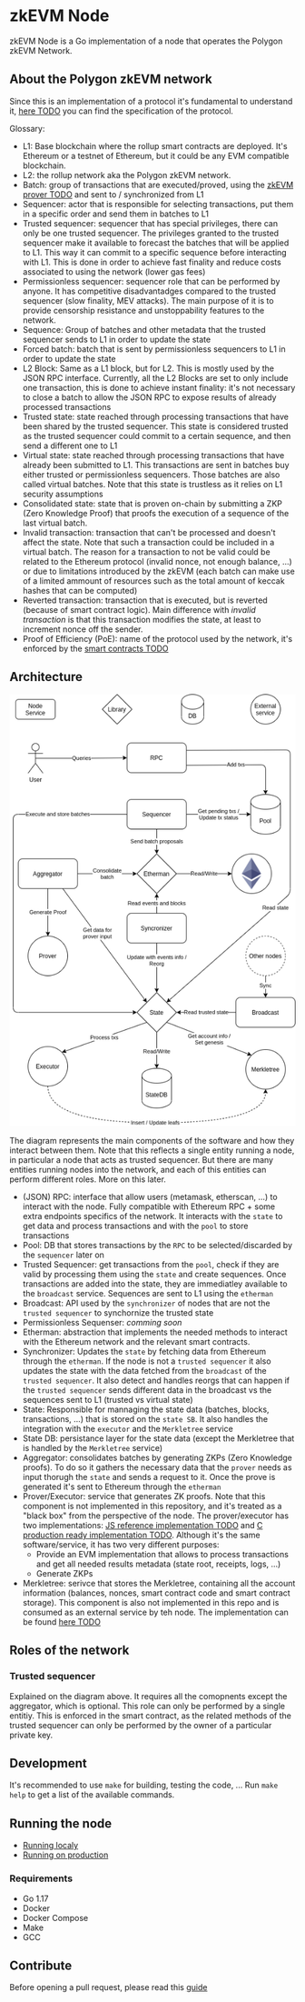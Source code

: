 # zkEVM Node

zkEVM Node is a Go implementation of a node that operates the Polygon zkEVM Network.

## About the Polygon zkEVM network

Since this is an implementation of a protocol it's fundamental to understand it, [here TODO]() you can find the specification of the protocol.

Glossary:

- L1: Base blockchain where the rollup smart contracts are deployed. It's Ethereum or a testnet of Ethereum, but it could be any EVM compatible blockchain.
- L2: the rollup network aka the Polygon zkEVM network.
- Batch: group of transactions that are executed/proved, using the [zkEVM prover TODO]() and sent to / synchronized from L1
- Sequencer: actor that is responsible for selecting transactions, put them in a specific order and send them in batches to L1
- Trusted sequencer: sequencer that has special privileges, there can only be one trusted sequencer. The privileges granted to the trusted sequencer make it available to forecast the batches that will be applied to L1. This way it can commit to a specific sequence before interacting with L1. This is done in order to achieve fast finality and reduce costs associated to using the network (lower gas fees)
- Permissionless sequencer: sequencer role that can be performed by anyone. It has competitive disadvantadges compared to the trusted sequencer (slow finality, MEV attacks). The main purpose of it is to provide censorship resistance and unstoppability features to the network.
- Sequence: Group of batches and other metadata that the trusted sequencer sends to L1 in order to update the state
- Forced batch: batch that is sent by permissionless sequencers to L1 in order to update the state
- L2 Block: Same as a L1 block, but for L2. This is mostly used by the JSON RPC interface. Currently, all the L2 Blocks are set to only include one transaction, this is done to achieve instant finality: it's not necessary to close a batch to allow the JSON RPC to expose results of already processed transactions
- Trusted state: state reached through processing transactions that have been shared by the trusted sequencer. This state is considered trusted as the trusted sequencer could commit to a certain sequence, and then send a different one to L1
- Virtual state: state reached through processing transactions that have already been submitted to L1. This transactions are sent in batches buy either trusted or permissionless sequencers. Those batches are also called virtual batches. Note that this state is trustless as it relies on L1 security assumptions
- Consolidated state: state that is proven on-chain by submitting a ZKP (Zero Knowledge Proof) that proofs the execution of a sequence of the last virtual batch.
- Invalid transaction: transaction that can't be processed and doesn't affect the state. Note that such a transaction could be included in a virtual batch. The reason for a transaction to not be valid could be related to the Ethereum protocol (invalid nonce, not enough balance, ...) or due to limitations introduced by the zkEVM (each batch can make use of a limited ammount of resources such as the total amount of keccak hashes that can be computed)
- Reverted transaction: transaction that is executed, but is reverted (because of smart contract logic). Main difference with *invalid transaction* is that this transaction modifies the state, at least to increment nonce off the sender.
- Proof of Efficiency (PoE): name of the protocol used by the network, it's enforced by the [smart contracts TODO]()

## Architecture

<p align="center">
  <img src="./docs/architecture.drawio.png"/>
</p>

The diagram represents the main components of the software and how they interact between them. Note that this reflects a single entity running a node, in particular a node that acts as trusted sequencer. But there are many entities running nodes into the network, and each of this entities can perform different roles. More on this later.

- (JSON) RPC: interface that allow users (metamask, etherscan, ...) to interact with the node. Fully compatible with Ethereum RPC + some extra endpoints specifics of the network. It interacts with the `state` to get data and process transactions and with the `pool` to store transactions
- Pool: DB that stores transactions by the `RPC` to be selected/discarded by the `sequencer` later on
- Trusted Sequencer: get transactions from the `pool`, check if they are valid by processing them using the `state` and create sequences. Once transactions are added into the state, they are immediatley available to the `broadcast` service. Sequences are sent to L1 using the `etherman`
- Broadcast: API used by the `synchronizer` of nodes that are not the `trusted sequencer` to synchornize the trusted state
- Permissionless Sequenser: *comming soon*
- Etherman: abstraction that implements the needed methods to interact with the Ethereum network and the relevant smart contracts.
- Synchronizer: Updates the `state` by fetching data from Ethereum through the `etherman`. If the node is not a `trusted sequencer` it also updates the state with the data fetched from the `broadcast` of the `trusted sequencer`. It also detect and handles reorgs that can happen if the `trusted sequencer` sends different data in the broadcast vs the sequences sent to L1 (trusted vs virtual state)
- State: Responsible for mannaging the state data (batches, blocks, transactions, ...) that is stored on the `state SB`. It also handles the integration with the `executor` and the `Merkletree` service
- State DB: persistance layer for the state data (except the Merkletree that is handled by the `Merkletree` service)
- Aggregator: consolidates batches by generating ZKPs (Zero Knowledge proofs). To do so it gathers the necessary data that the `prover` needs as input thorugh the `state` and sends a request to it. Once the prove is generated it's sent to Ethereum through the `etherman`
- Prover/Executor: service that generates ZK proofs. Note that this component is not implemented in this repository, and it's treated as a "black box" from the perspective of the node. The prover/executor has two implementations: [JS reference implementation TODO](https://github.com/hermeznetwork/zkproverjs) and [C production ready implementation TODO](https://github.com/hermeznetwork/zkproverc). Although it's the same software/service, it has two very different purposes:
  - Provide an EVM implementation that allows to process transactions and get all needed results metadata (state root, receipts, logs, ...)
  - Generate ZKPs
- Merkletree: serivce that stores the Merkletree, containing all the account information (balances, nonces, smart contract code and smart contract storage). This component is also not implemented in this repo and is consumed as an external service by teh node. The implementation can be found [here TODO]()

## Roles of the network



### Trusted sequencer

Explained on the diagram above. It requires all the comopnents except the aggregator, which is optional. This role can only be performed by a single entitiy. This is enforced in the smart contract, as the related methods of the trusted sequencer can only be performed by the owner of a particular private key.

## Development

It's recommended to use `make` for building, testing the code, ... Run `make help` to get a list of the available commands.

## Running the node

- [Running localy](docs/running_local.md)
- [Running on production](docs/production-setup.md)

### Requirements

- Go 1.17
- Docker
- Docker Compose
- Make
- GCC

## Contribute

Before opening a pull request, please read this [guide](docs/contribute-guie.md)
